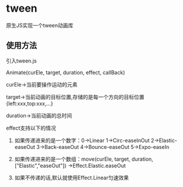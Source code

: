 # tween
原生JS实现一个tween动画库

## 使用方法

引入tween.js

Animate(curEle, target, duration, effect, callBack)

curEle->当前要操作运动的元素

target->当前动画的目标位置,存储的是每一个方向的目标位置{left:xxx,top:xxx,...}

duration->当前动画的总时间

effect支持以下的情况

1. 如果传递进来的是一个数字：0->Linear 1->Circ-easeInOut 2->Elastic-easeOut 3->Back-easeOut 4->Bounce-easeOut 5->Expo-easeIn

2. 如果传递进来的是一个数组：move(curEle, target, duration,["Elastic","easeOut"]) ->Effect.Elastic.easeOut
3. 如果不传递的话,默认就使用Effect.Linear匀速效果